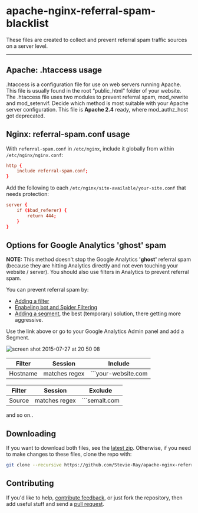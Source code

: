 apache-nginx-referral-spam-blacklist
====================================

These files are created to collect and prevent referral spam traffic sources on a server level. 

- - - -

## Apache: .htaccess usage
.htaccess is a configuration file for use on web servers running Apache. This file is usually found in the root “public_html” folder of your website. The .htaccess file uses two modules to prevent referral spam, mod_rewrite and mod_setenvif. Decide which method is most suitable with your Apache server configuration. This file is **Apache 2.4** ready, where mod_authz_host got deprecated.

## Nginx: referral-spam.conf usage

With `referral-spam.conf` in `/etc/nginx`, include it globally from within `/etc/nginx/nginx.conf`:

```conf
http {
	include referral-spam.conf;
}
```

Add the following to each `/etc/nginx/site-available/your-site.conf` that needs protection:

```conf
server {
	if ($bad_referer) {
		return 444;
	}
}
```

## Options for Google Analytics 'ghost' spam
**NOTE:**
This method doesn't stop the Google Analytics **'ghost'** referral spam (because they are hitting Analytics directly and not even touching your website / server). You should also use filters in Analytics to prevent referral spam. 

You can prevent referral spam by:

  * [Adding a filter](https://support.google.com/analytics/answer/1033162)
  * [Enabeling bot and Spider Filtering](https://plus.google.com/+GoogleAnalytics/posts/2tJ79CkfnZk) 
  * [Adding a segment](https://www.google.com/analytics/gallery/#posts/search/%3F_.term%3Dspam%26_.start%3D0%26_.count%3D250%26_.viewId%3DeA5T2yD9TeOkCdY1zzFm0A/), the best (temporary) solution, there getting more aggressive.
  
Use the link above or go to your Google Analytics Admin panel and add a Segment.
  
![screen shot 2015-07-27 at 20 50 08](https://cloud.githubusercontent.com/assets/5747715/8914771/6a3a32a8-34a1-11e5-86ee-315a89fd5058.png)
  

Filter | Session | **Include**
------------ | ------------- | -------------
Hostname | matches regex | ```your-website\.com|www\.your-website\.com|other-possible-way\.com|googleusercontent\.com ]```

Filter | Session | **Exclude**
------------ | ------------- | -------------
Source | matches regex |```semalt\.com|anticrawler\.org|best-seo-offer|best-seo-solution|7makemoneyonline|-musicas*-gratis|kambasoft|savetubevideo|ranksonic|success-seo|medispainstitute|offers\.bycontext|100dollars-seo|buttons-for-website|buttons-for-your-website|sitevaluation|semaltmedia|videos-for-your-business|www\.Get-Free-Traffic-Now\.com|maxthon\.com```

 and so on..

## Downloading

If you want to download both files, see the [latest zip](https://github.com/Stevie-Ray/apache-nginx-referral-spam-blacklist/archive/master.zip). Otherwise, if you need to make changes to these files, clone the repo with:

```sh
git clone --recursive https://github.com/Stevie-Ray/apache-nginx-referral-spam-blacklist-block.git
```

##  Contributing

If you'd like to help, [contribute feedback](https://github.com/Stevie-Ray/apache-nginx-referral-spam-blacklist/issues), or just fork the repository, then add useful stuff and send a [pull request](https://github.com/Stevie-Ray/apache-nginx-referral-spam-blacklist/pulls).
